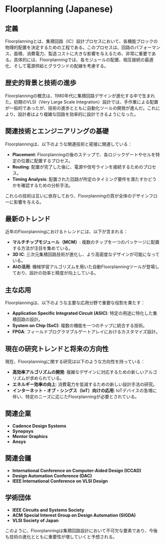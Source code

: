 # Floorplanning (Japanese)

## 定義
Floorplanningとは、集積回路（IC）設計プロセスにおいて、各機能ブロックの物理的配置を決定するための工程である。このプロセスは、回路のパフォーマンス、面積、消費電力、製造コストに大きな影響を与えるため、非常に重要である。具体的には、Floorplanningでは、各モジュールの配置、相互接続の最適化、そして電源供給とグラウンドの配線を考慮する。

## 歴史的背景と技術の進歩
Floorplanningの概念は、1980年代に集積回路デザインが進化する中で生まれた。初期のVLSI（Very Large Scale Integration）設計では、手作業による配置が一般的であったが、技術の進歩とともに自動化ツールの開発が進んだ。これにより、設計者はより複雑な回路を効率的に設計できるようになった。

## 関連技術とエンジニアリングの基礎
Floorplanningは、以下のような関連技術と密接に関連している：

- **Placement**: Floorplanningの後のステップで、各ロジックゲートやセルを特定の位置に配置するプロセス。
- **Routing**: 配置が完了した後に、電源や信号ラインを接続するためのプロセス。
- **Timing Analysis**: 配置された回路が所定のタイミング要件を満たすかどうかを確認するための分析手法。

これらの技術は互いに依存しており、Floorplanningの質が全体のデザインフローに影響を与える。

## 最新のトレンド
近年のFloorplanningにおけるトレンドには、以下が含まれる：

- **マルチチップモジュール（MCM）**: 複数のチップを一つのパッケージに配置する方法が注目を集めている。
- **3D IC**: 三次元集積回路技術が進化し、より高密度なデザインが可能になっている。
- **AIの活用**: 機械学習アルゴリズムを用いた自動Floorplanningツールが登場しており、設計の効率と精度が向上している。

## 主な応用
Floorplanningは、以下のような主要な応用分野で重要な役割を果たす：

- **Application Specific Integrated Circuit (ASIC)**: 特定の用途に特化した集積回路の設計。
- **System on Chip (SoC)**: 複数の機能を一つのチップに統合する技術。
- **FPGA**: フィールドプログラマブルゲートアレイにおけるカスタマイズ設計。

## 現在の研究トレンドと将来の方向性
現在、Floorplanningに関する研究は以下のような方向性を持っている：

- **高効率アルゴリズムの開発**: 複雑なデザインに対応するための新しいアルゴリズムが求められている。
- **エネルギー効率の向上**: 消費電力を低減するための新しい設計手法の研究。
- **インターネット・オブ・シングス（IoT）向けの応用**: IoTデバイスの急増に伴い、特定のニーズに応じたFloorplanningが必要とされている。

## 関連企業
- **Cadence Design Systems**
- **Synopsys**
- **Mentor Graphics**
- **Ansys**

## 関連会議
- **International Conference on Computer-Aided Design (ICCAD)**
- **Design Automation Conference (DAC)**
- **IEEE International Conference on VLSI Design**

## 学術団体
- **IEEE Circuits and Systems Society**
- **ACM Special Interest Group on Design Automation (SIGDA)**
- **VLSI Society of Japan**

このように、Floorplanningは集積回路設計において不可欠な要素であり、今後も技術の進化とともに重要性が増していくと予想される。
